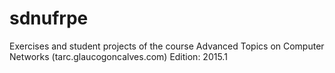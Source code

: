 sdnufrpe
========

Exercises and student projects of the course Advanced Topics on Computer Networks (tarc.glaucogoncalves.com)
Edition: 2015.1
